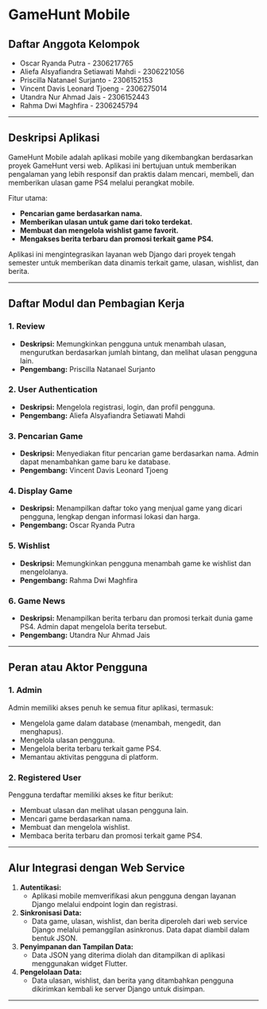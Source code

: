 # **GameHunt Mobile**

## **Daftar Anggota Kelompok**
- Oscar Ryanda Putra - 2306217765  
- Aliefa Alsyafiandra Setiawati Mahdi - 2306221056  
- Priscilla Natanael Surjanto - 2306152153  
- Vincent Davis Leonard Tjoeng - 2306275014  
- Utandra Nur Ahmad Jais - 2306152443  
- Rahma Dwi Maghfira - 2306245794  

---

## **Deskripsi Aplikasi**
GameHunt Mobile adalah aplikasi mobile yang dikembangkan berdasarkan proyek GameHunt versi web. Aplikasi ini bertujuan untuk memberikan pengalaman yang lebih responsif dan praktis dalam mencari, membeli, dan memberikan ulasan game PS4 melalui perangkat mobile.

Fitur utama:
- **Pencarian game berdasarkan nama.**
- **Memberikan ulasan untuk game dari toko terdekat.**
- **Membuat dan mengelola wishlist game favorit.**
- **Mengakses berita terbaru dan promosi terkait game PS4.**

Aplikasi ini mengintegrasikan layanan web Django dari proyek tengah semester untuk memberikan data dinamis terkait game, ulasan, wishlist, dan berita.

---

## **Daftar Modul dan Pembagian Kerja**

### **1. Review**
- **Deskripsi:** Memungkinkan pengguna untuk menambah ulasan, mengurutkan berdasarkan jumlah bintang, dan melihat ulasan pengguna lain.  
- **Pengembang:** Priscilla Natanael Surjanto  

### **2. User Authentication**
- **Deskripsi:** Mengelola registrasi, login, dan profil pengguna.  
- **Pengembang:** Aliefa Alsyafiandra Setiawati Mahdi  

### **3. Pencarian Game**
- **Deskripsi:** Menyediakan fitur pencarian game berdasarkan nama. Admin dapat menambahkan game baru ke database.  
- **Pengembang:** Vincent Davis Leonard Tjoeng  

### **4. Display Game**
- **Deskripsi:** Menampilkan daftar toko yang menjual game yang dicari pengguna, lengkap dengan informasi lokasi dan harga.  
- **Pengembang:** Oscar Ryanda Putra  

### **5. Wishlist**
- **Deskripsi:** Memungkinkan pengguna menambah game ke wishlist dan mengelolanya.  
- **Pengembang:** Rahma Dwi Maghfira  

### **6. Game News**
- **Deskripsi:** Menampilkan berita terbaru dan promosi terkait dunia game PS4. Admin dapat mengelola berita tersebut.  
- **Pengembang:** Utandra Nur Ahmad Jais  

---

## **Peran atau Aktor Pengguna**

### **1. Admin**
Admin memiliki akses penuh ke semua fitur aplikasi, termasuk:
- Mengelola game dalam database (menambah, mengedit, dan menghapus).
- Mengelola ulasan pengguna.
- Mengelola berita terbaru terkait game PS4.
- Memantau aktivitas pengguna di platform.

### **2. Registered User**
Pengguna terdaftar memiliki akses ke fitur berikut:
- Membuat ulasan dan melihat ulasan pengguna lain.
- Mencari game berdasarkan nama.
- Membuat dan mengelola wishlist.
- Membaca berita terbaru dan promosi terkait game PS4.

---

## **Alur Integrasi dengan Web Service**
1. **Autentikasi:** 
   - Aplikasi mobile memverifikasi akun pengguna dengan layanan Django melalui endpoint login dan registrasi.  
2. **Sinkronisasi Data:** 
   - Data game, ulasan, wishlist, dan berita diperoleh dari web service Django melalui pemanggilan asinkronus. Data dapat diambil dalam bentuk JSON.  
3. **Penyimpanan dan Tampilan Data:** 
   - Data JSON yang diterima diolah dan ditampilkan di aplikasi menggunakan widget Flutter.  
4. **Pengelolaan Data:** 
   - Data ulasan, wishlist, dan berita yang ditambahkan pengguna dikirimkan kembali ke server Django untuk disimpan. 

---
